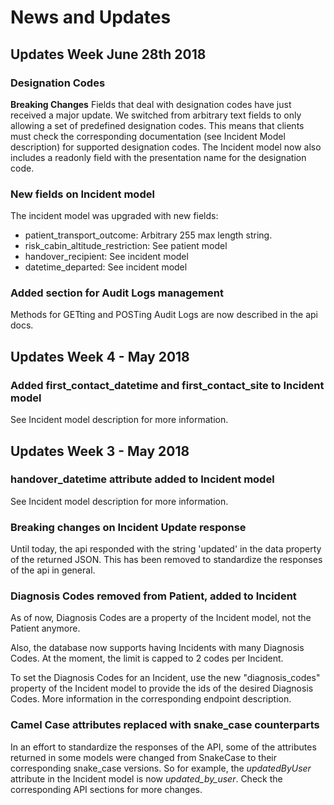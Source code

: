 # News and Updates

## Updates Week June 28th 2018

### Designation Codes

**Breaking Changes** Fields that deal with designation codes have just received a major update. We switched from 
arbitrary text fields to only allowing a set of predefined designation codes. This means that clients must check the 
corresponding documentation (see Incident Model description) for supported designation codes. The Incident model now
also includes a readonly field with the presentation name for the designation code.

### New fields on Incident model

The incident model was upgraded with new fields:

- patient_transport_outcome: Arbitrary 255 max length string.
- risk_cabin_altitude_restriction: See patient model 
- handover_recipient: See incident model
- datetime_departed: See incident model

### Added section for Audit Logs management

Methods for GETting and POSTing Audit Logs are now described in the api docs.

## Updates Week 4 - May 2018

### Added first_contact_datetime and first_contact_site to Incident model

See Incident model description for more information.

## Updates Week 3 - May 2018

### handover_datetime attribute added to Incident model

See Incident model description for more information.

### Breaking changes on Incident Update response

Until today, the api responded with the string 'updated' in the data property of the returned JSON.
This has been removed to standardize the responses of the api in general.

### Diagnosis Codes removed from Patient, added to Incident

As of now, Diagnosis Codes are a property of the Incident model, not the Patient anymore.

Also, the database now supports having Incidents with many Diagnosis Codes. At the moment, the 
limit is capped to 2 codes per Incident.

To set the Diagnosis Codes for an Incident, use the new "diagnosis_codes" property of the Incident model
to provide the ids of the desired Diagnosis Codes. More information in the corresponding endpoint description.

### Camel Case attributes replaced with snake_case counterparts

In an effort to standardize the responses of the API, some of the attributes returned in some models
were changed from SnakeCase to their corresponding snake_case versions. So for example, the _updatedByUser_ attribute
in the Incident model is now _updated_by_user_. Check the corresponding API sections for more changes.   